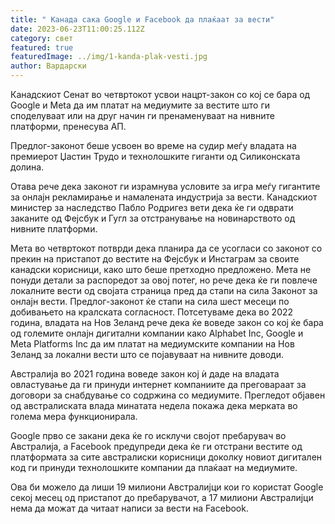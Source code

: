 ```yaml
---
title: " Канада сака Google и Facebook да плаќаат за вести"
date: 2023-06-23T11:00:25.112Z
category: свет
featured: true
featuredImage: ../img/1-kanda-plak-vesti.jpg
author: Вардарски
---
```

Канадскиот Сенат во четвртокот усвои нацрт-закон со кој се бара од Google и Meta да им платат на медиумите за вестите што ги споделуваат или на друг начин ги пренаменуваат на нивните платформи, пренесува АП.

Предлог-законот беше усвоен во време на судир меѓу владата на премиерот Џастин Трудо и технолошките гиганти од Силиконската долина.

Отава рече дека законот ги израмнува условите за игра меѓу гигантите за онлајн рекламирање и намалената индустрија за вести. Канадскиот министер за наследство Пабло Родригез вети дека ќе ги одврати заканите од Фејсбук и Гугл за отстранување на новинарството од нивните платформи.

Мета во четвртокот потврди дека планира да се усогласи со законот со прекин на пристапот до вестите на Фејсбук и Инстаграм за своите канадски корисници, како што беше претходно предложено. Мета не понуди детали за распоредот за овој потег, но рече дека ќе ги повлече локалните вести од својата страница пред да стапи на сила Законот за онлајн вести. Предлог-законот ќе стапи на сила шест месеци по добивањето на кралската согласност.
Потсетуваме дека во 2022 година, владата на Нов Зеланд рече дека ќе воведе закон со кој ќе бара од големите онлајн дигитални компании како Alphabet Inc, Google и Meta Platforms Inc да им платат на медиумските компании на Нов Зеланд за локални вести што се појавуваат на нивните доводи.

Австралија во 2021 година воведе закон кој ѝ даде на владата овластување да ги принуди интернет компаниите да преговараат за договори за снабдување со содржина со медиумите. Прегледот објавен од австралиската влада минатата недела покажа дека мерката во голема мера функционирала.

Google прво се закани дека ќе го исклучи својот пребарувач во Австралија, а Facebook предупреди дека ќе ги отстрани вестите од платформата за сите австралиски корисници доколку новиот дигитален код ги принуди технолошките компании да плаќаат на медиумите.

Ова би можело да лиши 19 милиони Австралијци кои го користат Google секој месец од пристапот до пребарувачот, а 17 милиони Австралијци нема да можат да читаат написи за вести на Facebook.